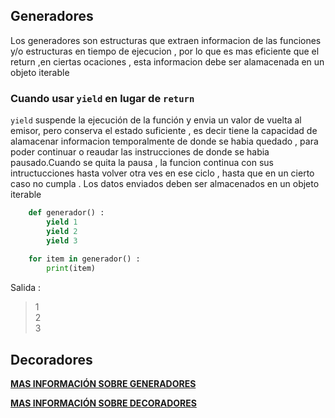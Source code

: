## **Generadores**
Los generadores son estructuras que extraen informacion de las funciones y/o estructuras en tiempo de ejecucion , por lo que es mas eficiente que el return ,en ciertas ocaciones , esta informacion debe ser alamacenada en un objeto iterable

### **Cuando usar `yield` en lugar de `return`**
`yield` suspende la ejecución de la función y envia un valor de vuelta al emisor, pero conserva el estado suficiente , es decir tiene la capacidad de alamacenar informacion temporalmente de donde se habia quedado , para poder continuar o reaudar las instrucciones de donde se habia pausado.Cuando se quita la pausa , la funcion continua con sus intructucciones hasta volver otra ves en ese ciclo , hasta que en un cierto caso no cumpla .
Los datos enviados deben ser almacenados en un objeto iterable


```python
    def generador() : 
        yield 1
        yield 2
        yield 3
    
    for item in generador() : 
        print(item)
```
Salida : 
> 1 <br>
> 2 <br>
> 3


## **Decoradores**




[**MAS INFORMACIÓN SOBRE GENERADORES**](https://www.geeksforgeeks.org/generators-in-python/)

[**MAS INFORMACIÓN SOBRE DECORADORES**](https://www.geeksforgeeks.org/decorators-in-python/)